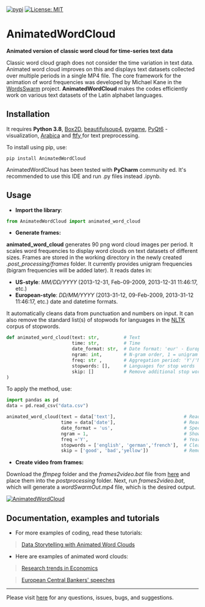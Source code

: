 [![pypi](https://img.shields.io/pypi/v/AnimatedWordCloud.svg)](https://pypi.python.org/pypi/AnimatedWordCloud)
[![License: MIT](https://badgen.net/badge/license/apache-2-0/blue)]([https://opensource.org/licenses/MIT](https://opensource.org/license/apache-2-0/))


# AnimatedWordCloud
**Animated version of classic word cloud for time-series text data**

Classic word cloud graph does not consider the time variation in text data. Animated word cloud improves on this and displays text datasets collected over multiple periods in a single MP4 file.
The core framework for the animation of word frequencies was developed by Michael Kane in the [WordsSwarm](https://github.com/thisIsMikeKane/WordSwarm) project. **AnimatedWordCloud** makes 
the codes efficiently work on various text datasets of the Latin alphabet languages.

## Installation

It requires **Python 3.8**, [Box2D](https://pypi.org/project/Box2D), [beautifulsoup4](https://pypi.org/project/beautifulsoup4),
[pygame](https://pypi.org/project/pygame), [PyQt6](https://pypi.org/project/PyQt6) - visualization,
[Arabica](https://pypi.org/project/Arabica/) and [ftfy ](https://pypi.org/project/ftfy) for text preprocessing. 

To install using pip, use:

`pip install AnimatedWordCloud`


AnimatedWordCloud has been tested with **PyCharm** community ed. It's recommended to use this IDE and run .py files instead .ipynb.

## Usage

* **Import the library**:

``` python
from AnimatedWordCloud import animated_word_cloud
```

* **Generate frames:**

**animated_word_cloud** generates 90 png word cloud images per period. It scales word frequencies to display word clouds on text datasets of different sizes. Frames are stored in the working directory in the newly created *.post_processing/frames*  folder. It currently provides unigram frequencies (bigram frequencies will be added later). It reads dates in:

* **US-style**: *MM/DD/YYYY* (2013-12-31, Feb-09-2009, 2013-12-31 11:46:17, etc.)
* **European-style**: *DD/MM/YYYY* (2013-31-12, 09-Feb-2009, 2013-31-12 11:46:17, etc.) date and datetime formats.


It automatically cleans data from punctuation and numbers on input. It can also remove the standard list(s) of stopwods for languages in the [NLTK](https://www.nltk.org) corpus of stopwords.


``` python
def animated_word_cloud(text: str,         # Text
                        time: str,         # Time
                        date_format: str,  # Date format: 'eur' - European, 'us' - American
                        ngram: int,        # N-gram order, 1 = unigram     
                        freq: str ,        # Aggregation period: 'Y'/'M'
                        stopwords: [],     # Languages for stop words
                        skip: []           # Remove additional stop words 
) 
```

To apply the method, use:

``` python
import pandas as pd
data = pd.read_csv("data.csv")
```


``` python
animated_word_cloud(text = data['text'],                         # Read text column
                    time = data['date'],                         # Read date column
                    date_format = 'us',                          # Specify date format
                    ngram = 1,                                   # Show individual word frequencies
                    freq ='Y',                                   # Yearly frequency
                    stopwords = ['english', 'german','french'],  # Clean from English, German and French stop words
                    skip = ['good', 'bad','yellow'])             # Remove 'good', 'bad', and 'yellow' as additional stop words                                                               

```


* **Create video from frames:**

Download the *ffmpeg* folder and the *frames2video.bat* file from [here](https://github.com/PetrKorab/Animated-Word-Cloud) and place them into the *postprocessing* folder.  Next, run *frames2video.bat*, which will generate a *wordSwarmOut.mp4* file, which is the desired output.

[![AnimatedWordCloud](https://github.com/PetrKorab/AnimatedWordCloud/raw/main/screenshot.png)](https://github.com/PetrKorab/AnimatedWordCloud)


## Documentation, examples and tutorials

* For more examples of coding, read these  tutorials:

> [Data Storytelling with Animated Word Clouds](https://medium.com/towards-data-science/data-storytelling-with-animated-word-clouds-1889fdeb97b8?sk=fc0435e61392f6aad2ec32133600ecf1) 

* Here are examples of animated word clouds:

> [Research trends in Economics](https://www.youtube.com/watch?v=-2gH7Xfn0AI&t=10s)

> [European Central Bankers' speeches](https://www.youtube.com/watch?v=oOgEpGtsJaI)

---

Please visit [here](https://github.com/PetrKorab/AnimatedWordCloud/issues) for any questions, issues, bugs, and suggestions.
